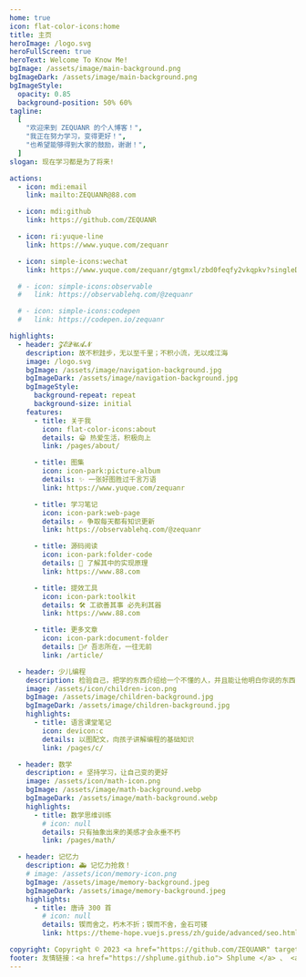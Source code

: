 ```yaml
---
home: true
icon: flat-color-icons:home
title: 主页
heroImage: /logo.svg
heroFullScreen: true
heroText: Welcome To Know Me!
bgImage: /assets/image/main-background.png
bgImageDark: /assets/image/main-background.png
bgImageStyle:
  opacity: 0.85
  background-position: 50% 60%
tagline:
  [
    "欢迎来到 ZEQUANR 的个人博客！",
    "我正在努力学习，变得更好！",
    "也希望能够得到大家的鼓励，谢谢！",
  ]
slogan: 现在学习都是为了将来!

actions:
  - icon: mdi:email
    link: mailto:ZEQUANR@88.com

  - icon: mdi:github
    link: https://github.com/ZEQUANR

  - icon: ri:yuque-line
    link: https://www.yuque.com/zequanr

  - icon: simple-icons:wechat
    link: https://www.yuque.com/zequanr/gtgmxl/zbd0feqfy2vkqpkv?singleDoc#

  # - icon: simple-icons:observable
  #   link: https://observablehq.com/@zequanr

  # - icon: simple-icons:codepen
  #   link: https://codepen.io/zequanr

highlights:
  - header: 𝓩𝓔𝓠𝓤𝓐𝓝
    description: 故不积跬步，无以至千里；不积小流，无以成江海
    image: /logo.svg
    bgImage: /assets/image/navigation-background.jpg
    bgImageDark: /assets/image/navigation-background.jpg
    bgImageStyle:
      background-repeat: repeat
      background-size: initial
    features:
      - title: 关于我
        icon: flat-color-icons:about
        details: 😁 热爱生活，积极向上
        link: /pages/about/

      - title: 图集
        icon: icon-park:picture-album
        details: ✨ 一张好图胜过千言万语
        link: https://www.yuque.com/zequanr

      - title: 学习笔记
        icon: icon-park:web-page
        details: ✍️ 争取每天都有知识更新
        link: https://observablehq.com/@zequanr

      - title: 源码阅读
        icon: icon-park:folder-code
        details: 🧐 了解其中的实现原理
        link: https://www.88.com

      - title: 提效工具
        icon: icon-park:toolkit
        details: 🛠️ 工欲善其事 必先利其器
        link: https://www.88.com

      - title: 更多文章
        icon: icon-park:document-folder
        details: 🏃‍♂️ 吾志所在，一往无前
        link: /article/

  - header: 少儿编程
    description: 检验自己，把学的东西介绍给一个不懂的人，并且能让他明白你说的东西
    image: /assets/icon/children-icon.png
    bgImage: /assets/image/children-background.jpg
    bgImageDark: /assets/image/children-background.jpg
    highlights:
      - title: 语言课堂笔记
        icon: devicon:c
        details: 以图配文，向孩子讲解编程的基础知识
        link: /pages/c/

  - header: 数学
    description: ✊ 坚持学习，让自己变的更好
    image: /assets/icon/math-icon.png
    bgImage: /assets/image/math-background.webp
    bgImageDark: /assets/image/math-background.webp
    highlights:
      - title: 数学思维训练
        # icon: null
        details: 只有抽象出来的美感才会永垂不朽
        link: /pages/math/

  - header: 记忆力
    description: 🚑 记忆力抢救！
    # image: /assets/icon/memory-icon.png
    bgImage: /assets/image/memory-background.jpeg
    bgImageDark: /assets/image/memory-background.jpeg
    highlights:
      - title: 唐诗 300 首
        # icon: null
        details: 锲而舍之，朽木不折；锲而不舍，金石可镂
        link: https://theme-hope.vuejs.press/zh/guide/advanced/seo.html

copyright: Copyright © 2023 <a href="https://github.com/ZEQUANR" target="_blank">ZEQUANR
footer: 友情链接：<a href="https://shplume.github.io"> Shplume </a> 、 <a href="https://zhangbokai614.github.io/" target="_blank">Transistor </a>
---
```

